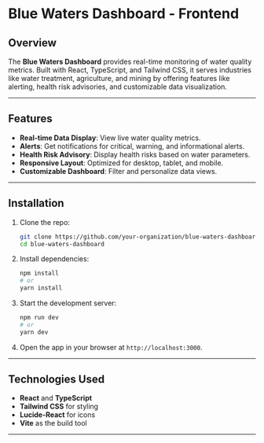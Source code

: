# **Blue Waters Dashboard - Frontend**

## Overview
The **Blue Waters Dashboard** provides real-time monitoring of water quality metrics. Built with React, TypeScript, and Tailwind CSS, it serves industries like water treatment, agriculture, and mining by offering features like alerting, health risk advisories, and customizable data visualization.

---

## Features
- **Real-time Data Display**: View live water quality metrics.
- **Alerts**: Get notifications for critical, warning, and informational alerts.
- **Health Risk Advisory**: Display health risks based on water parameters.
- **Responsive Layout**: Optimized for desktop, tablet, and mobile.
- **Customizable Dashboard**: Filter and personalize data views.

---

## Installation

1. Clone the repo:
    ```bash
    git clone https://github.com/your-organization/blue-waters-dashboard.git
    cd blue-waters-dashboard
    ```

2. Install dependencies:
    ```bash
    npm install
    # or
    yarn install
    ```

3. Start the development server:
    ```bash
    npm run dev
    # or
    yarn dev
    ```

4. Open the app in your browser at `http://localhost:3000`.

---

## Technologies Used
- **React** and **TypeScript**
- **Tailwind CSS** for styling
- **Lucide-React** for icons
- **Vite** as the build tool

---

